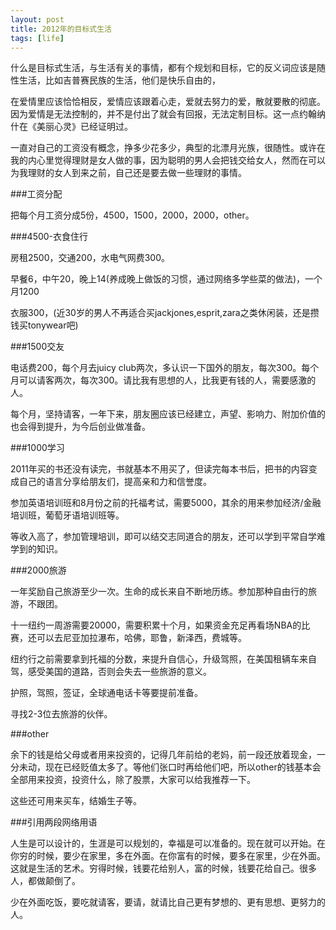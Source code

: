 ```yaml
---
layout: post
title: 2012年的目标式生活
tags: [life]
---
```


什么是目标式生活，与生活有关的事情，都有个规划和目标，它的反义词应该是随性生活，比如吉普赛民族的生活，他们是快乐自由的，

在爱情里应该恰恰相反，爱情应该跟着心走，爱就去努力的爱，散就要散的彻底。因为爱情是无法控制的，并不是付出了就会有回报，无法定制目标。这一点约翰纳什在《美丽心灵》已经证明过。

一直对自己的工资没有概念，挣多少花多少，典型的北漂月光族，很随性。或许在我的内心里觉得理财是女人做的事，因为聪明的男人会把钱交给女人，然而在可以为我理财的女人到来之前，自己还是要去做一些理财的事情。

###工资分配

把每个月工资分成5份，4500，1500，2000，2000，other。

###4500-衣食住行

房租2500，交通200，水电气网费300。

早餐6，中午20，晚上14(养成晚上做饭的习惯，通过网络多学些菜的做法)，一个月1200

衣服300，(近30岁的男人不再适合买jackjones,esprit,zara之类休闲装，还是攒钱买tonywear吧)

###1500交友


电话费200，每个月去juicy club两次，多认识一下国外的朋友，每次300。每个月可以请客两次，每次300。请比我有思想的人，比我更有钱的人，需要感激的人。

每个月，坚持请客，一年下来，朋友圈应该已经建立，声望、影响力、附加价值的也会得到提升，为今后创业做准备。


###1000学习

2011年买的书还没有读完，书就基本不用买了，但读完每本书后，把书的内容变成自己的语言分享给朋友们，提高亲和力和信誉度。

参加英语培训班和8月份之前的托福考试，需要5000，其余的用来参加经济/金融培训班，葡萄牙语培训班等。

等收入高了，参加管理培训，即可以结交志同道合的朋友，还可以学到平常自学难学到的知识。

###2000旅游

一年奖励自己旅游至少一次。生命的成长来自不断地历练。参加那种自由行的旅游，不跟团。

十一纽约一周游需要20000，需要积累十个月，如果资金充足再看场NBA的比赛，还可以去尼亚加拉瀑布，哈佛，耶鲁，新泽西，费城等。

纽约行之前需要拿到托福的分数，来提升自信心，升级驾照，在美国租辆车来自驾，感受美国的道路，否则会失去一些旅游的意义。

护照，驾照，签证，全球通电话卡等要提前准备。

寻找2-3位去旅游的伙伴。

###other

余下的钱是给父母或者用来投资的，记得几年前给的老妈，前一段还放着现金，一分未动，现在已经贬值太多了。等他们张口时再给他们吧，所以other的钱基本会全部用来投资，投资什么，除了股票，大家可以给我推荐一下。

这些还可用来买车，结婚生子等。

###引用两段网络用语

人生是可以设计的，生涯是可以规划的，幸福是可以准备的。现在就可以开始。在你穷的时候，要少在家里，多在外面。在你富有的时候，要多在家里，少在外面。这就是生活的艺术。穷得时候，钱要花给别人，富的时候，钱要花给自己。很多人，都做颠倒了。

少在外面吃饭，要吃就请客，要请，就请比自己更有梦想的、更有思想、更努力的人。


